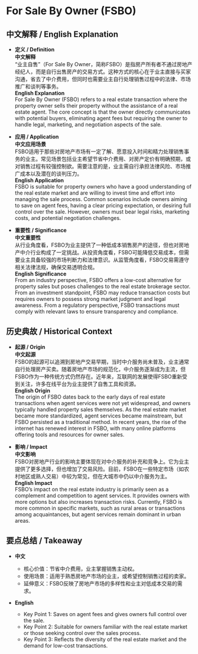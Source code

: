 # For Sale By Owner (FSBO)

## 中文解释 / English Explanation

* **定义 / Definition**  
  **中文解释**  
  “业主自售”（For Sale By Owner，简称FSBO）是指房产所有者不通过房地产经纪人，而是自行出售房产的交易方式。这种方式的核心在于业主直接与买家沟通，省去了中介费用，但同时也需要业主自行处理销售过程中的法律、市场推广和谈判等事务。  
  **English Explanation**  
  For Sale By Owner (FSBO) refers to a real estate transaction where the property owner sells their property without the assistance of a real estate agent. The core concept is that the owner directly communicates with potential buyers, eliminating agent fees but requiring the owner to handle legal, marketing, and negotiation aspects of the sale.

* **应用 / Application**  
  **中文应用场景**  
  FSBO适用于那些对房地产市场有一定了解、愿意投入时间和精力处理销售事务的业主。常见场景包括业主希望节省中介费用、对房产定价有明确预期，或对销售过程有较强控制欲。需要注意的是，业主需自行承担法律风险、市场推广成本以及潜在的谈判压力。  
  **English Application**  
  FSBO is suitable for property owners who have a good understanding of the real estate market and are willing to invest time and effort into managing the sale process. Common scenarios include owners aiming to save on agent fees, having a clear pricing expectation, or desiring full control over the sale. However, owners must bear legal risks, marketing costs, and potential negotiation challenges.

* **重要性 / Significance**  
  **中文重要性**  
  从行业角度看，FSBO为业主提供了一种低成本销售房产的途径，但也对房地产中介行业构成了一定挑战。从投资角度看，FSBO可能降低交易成本，但需要业主具备较强的市场判断力和法律意识。从监管角度看，FSBO交易需遵守相关法律法规，确保交易透明合规。  
  **English Significance**  
  From an industry perspective, FSBO offers a low-cost alternative for property sales but poses challenges to the real estate brokerage sector. From an investment standpoint, FSBO may reduce transaction costs but requires owners to possess strong market judgment and legal awareness. From a regulatory perspective, FSBO transactions must comply with relevant laws to ensure transparency and compliance.

## 历史典故 / Historical Context

* **起源 / Origin**  
  **中文起源**  
  FSBO的起源可以追溯到房地产交易早期，当时中介服务尚未普及，业主通常自行处理房产买卖。随着房地产市场的规范化，中介服务逐渐成为主流，但FSBO作为一种传统方式仍然存在。近年来，互联网的发展使得FSBO重新受到关注，许多在线平台为业主提供了自售工具和资源。  
  **English Origin**  
  The origin of FSBO dates back to the early days of real estate transactions when agent services were not yet widespread, and owners typically handled property sales themselves. As the real estate market became more standardized, agent services became mainstream, but FSBO persisted as a traditional method. In recent years, the rise of the internet has renewed interest in FSBO, with many online platforms offering tools and resources for owner sales.

* **影响 / Impact**  
  **中文影响**  
  FSBO对房地产行业的影响主要体现在对中介服务的补充和竞争上。它为业主提供了更多选择，但也增加了交易风险。目前，FSBO在一些特定市场（如农村地区或熟人交易）中较为常见，但在大城市中仍以中介服务为主。  
  **English Impact**  
  FSBO’s impact on the real estate industry is primarily seen as a complement and competition to agent services. It provides owners with more options but also increases transaction risks. Currently, FSBO is more common in specific markets, such as rural areas or transactions among acquaintances, but agent services remain dominant in urban areas.

## 要点总结 / Takeaway

* **中文**  
  - 核心价值：节省中介费用，业主掌握销售主动权。  
  - 使用场景：适用于熟悉房地产市场的业主，或希望控制销售过程的卖家。  
  - 延伸意义：FSBO反映了房地产市场的多样性和业主对低成本交易的需求。  

* **English**  
  - Key Point 1: Saves on agent fees and gives owners full control over the sale.  
  - Key Point 2: Suitable for owners familiar with the real estate market or those seeking control over the sales process.  
  - Key Point 3: Reflects the diversity of the real estate market and the demand for low-cost transactions.
